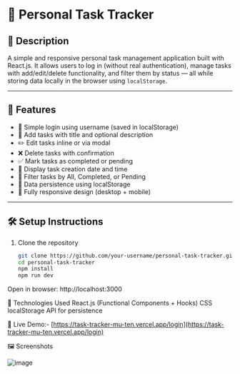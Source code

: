 # 📝 Personal Task Tracker

## 📖 Description

A simple and responsive personal task management application built with React.js. It allows users to log in (without real authentication), manage tasks with add/edit/delete functionality, and filter them by status — all while storing data locally in the browser using `localStorage`.

---

## 🚀 Features

- 🔐 Simple login using username (saved in localStorage)
- 📝 Add tasks with title and optional description
- ✏️ Edit tasks inline or via modal
- ❌ Delete tasks with confirmation
- ✅ Mark tasks as completed or pending
- 📅 Display task creation date and time
- 📂 Filter tasks by All, Completed, or Pending
- 💾 Data persistence using localStorage
- 📱 Fully responsive design (desktop + mobile)

---

## 🛠 Setup Instructions

1. Clone the repository

   ```bash
   git clone https://github.com/your-username/personal-task-tracker.git
   cd personal-task-tracker
   npm install
   npm run dev
   
Open in browser: http://localhost:3000

🧰 Technologies Used
React.js (Functional Components + Hooks)
CSS 
localStorage API for persistence

🔗 Live Demo:- [https://task-tracker-mu-ten.vercel.app/login](https://task-tracker-mu-ten.vercel.app/login)


🖼 Screenshots


![image](https://github.com/user-attachments/assets/c545f922-6543-45a0-9be2-0e0f16ad5852)

